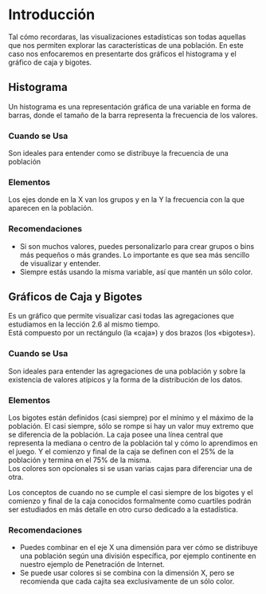 ﻿# Introducción 

Tal cómo recordaras, las visualizaciones estadísticas son todas aquellas que nos permiten explorar las características de una población. En este caso nos enfocaremos en presentarte dos gráficos el histograma y el gráfico de caja y bigotes. 

## Histograma
Un histograma es una representación gráfica de una variable en forma de barras, donde el tamaño de la barra representa la frecuencia de los valores.


### Cuando se Usa
Son ideales para entender como se distribuye la frecuencia de una población 

### Elementos
Los ejes donde en la X van los grupos y en la Y la frecuencia con la que aparecen en la población.

### Recomendaciones
- Si son muchos valores, puedes personalizarlo para crear grupos o bins más pequeños o más grandes. Lo importante es que sea más sencillo de visualizar y entender. 
- Siempre estás usando la misma variable, así que mantén un sólo color. 

## Gráficos de Caja y Bigotes

Es un gráfico que permite visualizar casi todas las agregaciones que estudiamos en la lección 2.6 al mismo tiempo.  
Está compuesto por un rectángulo (la «caja») y dos brazos (los «bigotes»).

### Cuando se Usa
Son ideales para entender las agregaciones de una población y sobre la existencia de valores atípicos y la forma de la distribución de los datos. 

### Elementos
Los bigotes están definidos (casi siempre) por el mínimo y el máximo de la población. El casi siempre, sólo se rompe si hay un valor muy extremo que se diferencia de la población. 
La caja posee una línea central que representa la mediana o centro de la población tal y cómo lo aprendimos en el juego. 
Y el comienzo y final de la caja se definen con el 25% de la población y termina en el 75% de la misma.  
Los colores son opcionales si se usan varias cajas para diferenciar una de otra.

Los conceptos de cuando no se cumple el casi siempre de los bigotes y el comienzo y final de la caja conocidos formalmente como cuartiles podrán
ser estudiados en más detalle en otro curso dedicado a la estadística. 

### Recomendaciones
- Puedes combinar en el eje X una dimensión para ver cómo se distribuye una población según una división específica, por ejemplo continente en nuestro ejemplo de Penetración de Internet. 
- Se puede usar colores si se combina con la dimensión X, pero se recomienda que cada cajita sea exclusivamente de un sólo color. 
